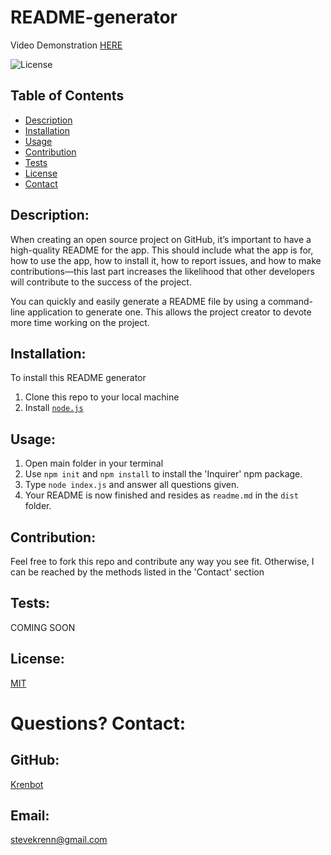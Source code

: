 
# README-generator
Video Demonstration [HERE](https://drive.google.com/file/d/1_8pKNfz9sb8VUOlVZSIO7x9ffQhA0kW_/view?usp=share_link)

![License](https://img.shields.io/badge/license-MIT-informational)

## Table of Contents
- [Description](#description)
- [Installation](#installation)
- [Usage](#usage)
- [Contribution](#contribution)
- [Tests](#tests)
- [License](#license)
- [Contact](#contact)

## Description:
When creating an open source project on GitHub, it’s important to have a high-quality README for the app. This should include what the app is for, how to use the app, how to install it, how to report issues, and how to make contributions—this last part increases the likelihood that other developers will contribute to the success of the project.

You can quickly and easily generate a README file by using a command-line application to generate one. This allows the project creator to devote more time working on the project.

## Installation:
To install this README generator
1. Clone this repo to your local machine
2. Install [`node.js`](https://nodejs.org/en/)

## Usage:
1. Open main folder in your terminal
2. Use `npm init` and `npm install` to install the 'Inquirer' npm package.
3. Type `node index.js` and answer all questions given.
4. Your README is now finished and resides as `readme.md` in the `dist` folder.

## Contribution:
Feel free to fork this repo and contribute any way you see fit. Otherwise, I can be reached by the methods listed in the 'Contact' section

## Tests:
COMING SOON

## License:
[MIT](https://opensource.org/licenses/MIT/)

# Questions? Contact:
## GitHub:
[Krenbot](https://github.com/Krenbot)
## Email:
stevekrenn@gmail.com
